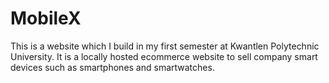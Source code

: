 # MobileX

This is a website which I build in my first semester at Kwantlen Polytechnic University.
It is a locally hosted ecommerce website to sell company smart devices such as smartphones and smartwatches. 
